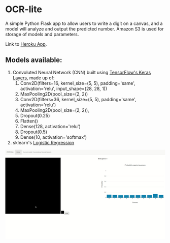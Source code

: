 # OCR-lite

A simple Python Flask app to allow users to write a digit on a canvas, and a model will analyze and output the predicted number. Amazon S3 is used for storage of models and parameters.

Link to [Heroku App](http://ocr-lite.herokuapp.com/).


## Models available:
1. Convoluted Neural Network (CNN) built using [TensorFlow's Keras Layers](https://www.tensorflow.org/api_docs/python/tf/keras/layers/Layer), made up of:
   1. Conv2D(filters=16, kernel_size=(5, 5), padding='same', activation='relu', input_shape=(28, 28, 1))
   2. MaxPooling2D(pool_size=(2, 2))
   3. Conv2D(filters=36, kernel_size=(5, 5), padding='same', activation='relu')
   4. MaxPooling2D(pool_size=(2, 2)),
   5. Dropout(0.25)
   6. Flatten()
   7. Dense(128, activation='relu')
   8. Dropout(0.5)
   9. Dense(10, activation='softmax')
2. sklearn's [Logistic Regression](https://scikit-learn.org/stable/modules/generated/sklearn.linear_model.LogisticRegression.html)


<kbd>![screenshots](https://github.com/wxo15/OCR-lite/blob/main/website.gif)</kbd>
